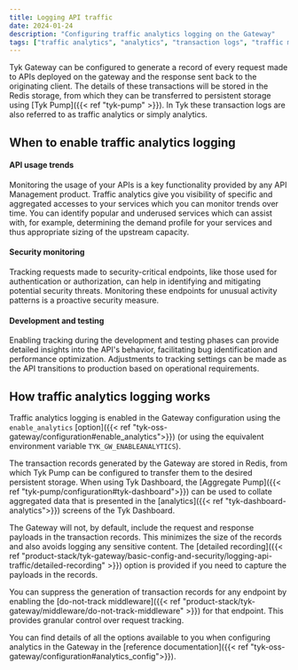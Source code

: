 ```yaml
---
title: Logging API traffic
date: 2024-01-24
description: "Configuring traffic analytics logging on the Gateway"
tags: ["traffic analytics", "analytics", "transaction logs", "traffic monitoring", "configuration"]
---
```


Tyk Gateway can be configured to generate a record of every request made to APIs deployed on the gateway and the response sent back to the originating client. The details of these transactions will be stored in the Redis storage, from which they can be transferred to persistent storage using [Tyk Pump]({{< ref "tyk-pump" >}}). In Tyk these transaction logs are also referred to as traffic analytics or simply analytics.

## When to enable traffic analytics logging

#### API usage trends

Monitoring the usage of your APIs is a key functionality provided by any API Management product. Traffic analytics give you visibility of specific and aggregated accesses to your services which you can monitor trends over time. You can identify popular and underused services which can assist with, for example, determining the demand profile for your services and thus appropriate sizing of the upstream capacity.

#### Security monitoring

Tracking requests made to security-critical endpoints, like those used for authentication or authorization, can help in identifying and mitigating potential security threats. Monitoring these endpoints for unusual activity patterns is a proactive security measure.

#### Development and testing

Enabling tracking during the development and testing phases can provide detailed insights into the API's behavior, facilitating bug identification and performance optimization. Adjustments to tracking settings can be made as the API transitions to production based on operational requirements.

## How traffic analytics logging works

Traffic analytics logging is enabled in the Gateway configuration using the `enable_analytics` [option]({{< ref "tyk-oss-gateway/configuration#enable_analytics">}}) (or using the equivalent environment variable `TYK_GW_ENABLEANALYTICS`).

The transaction records generated by the Gateway are stored in Redis, from which Tyk Pump can be configured to transfer them to the desired persistent storage. When using Tyk Dashboard, the [Aggregate Pump]({{< ref "tyk-pump/configuration#tyk-dashboard">}}) can be used to collate aggregated data that is presented in the [analytics]({{< ref "tyk-dashboard-analytics">}}) screens of the Tyk Dashboard.

The Gateway will not, by default, include the request and response payloads in the transaction records. This minimizes the size of the records and also avoids logging any sensitive content. The [detailed recording]({{< ref "product-stack/tyk-gateway/basic-config-and-security/logging-api-traffic/detailed-recording" >}}) option is provided if you need to capture the payloads in the records.

You can suppress the generation of transaction records for any endpoint by enabling the [do-not-track middleware]({{< ref "product-stack/tyk-gateway/middleware/do-not-track-middleware" >}}) for that endpoint. This provides granular control over request tracking.

You can find details of all the options available to you when configuring analytics in the Gateway in the [reference documentation]({{< ref "tyk-oss-gateway/configuration#analytics_config">}}).
